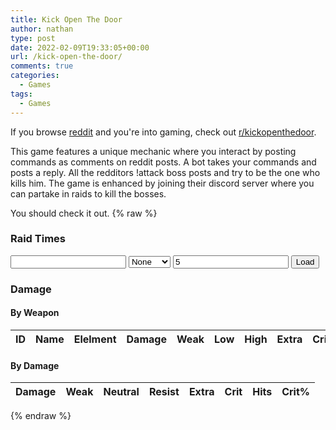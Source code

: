 ```yaml
---
title: Kick Open The Door
author: nathan
type: post
date: 2022-02-09T19:33:05+00:00
url: /kick-open-the-door/
comments: true
categories:
  - Games
tags:
  - Games
---
```


If you browse [reddit][1] and you're into gaming, check out [r/kickopenthedoor][2].

<!--more-->

This game features a unique mechanic where you interact by posting commands as comments on reddit posts. A bot takes your commands and posts a reply. All the redditors !attack boss posts and try to be the one who kills him. The game is enhanced by joining their discord server where you can partake in raids to kill the bosses.

You should check it out.
{% raw %}

<link href="https://cdn.jsdelivr.net/npm/simple-datatables@latest/dist/style.css" rel="stylesheet" type="text/css">
<script src="https://cdn.jsdelivr.net/npm/simple-datatables@latest" type="text/javascript"></script>
<script src="https://cdn.jsdelivr.net/npm/handlebars@latest/dist/handlebars.js"></script>
<link href="/static/kotd.css" rel="stylesheet" type="text/css">
<article id="raid-times">
    <h3>Raid Times</h3>
    <div id="raid-time-inputs">
        <input id="raid-id" />
        <select id="raid-race">
            <option selected>None</option>
            <option>Orc</option>
            <option>Elf</option>
            <option>Dwarf</option>
            <option>Halfling</option>
        </select>
        <input id="raid-start-timeout" value="5" width="3" />
        <button type="button" role="button" id="load-raid">Load</button>
    </div>
    <div id="raid-time-results"></div>
</article>
<article id="damage-wrapper">
        <div id="damage">
            <h3>Damage</h3>
            <div id="item-damage-wrapper"></div>
            <h4>By Weapon</h4>
            <table id="damage-table">
                <thead>
                    <tr>
                        <th data-sortable="true" data-type="number">ID</th>
                        <th data-sortable="true" data-type="string">Name</th>
                        <th data-sortable="true" data-type="string">Elelment</th>
                        <th data-sortable="true" data-type="number" title="Damage">Damage</th>
                        <th data-sortable="true" data-type="number" title="Weak Average">Weak</th>
                        <th data-sortable="true" data-type="number" title="Weak Low">Low</th>
                        <th data-sortable="true" data-type="number" title="Weak High">High</th>
                        <th data-sortable="true" data-type="number" title="Weak Extra Average">Extra</th>
                        <th data-sortable="true" data-type="number" title="Weak Crit Average">Crit</th>
                        <th data-sortable="false" data-type="number">Hits</th>
                        <th data-sortable="false" data-type="number">Crit%</th>
                    </tr>
                </thead>
            </table>
            <h4>By Damage</h4>
            <table id="damage-amount-table">
                <thead>
                    <tr>
                    <th data-sortable="true" data-type="number" title="Damage">Damage</th>
                    <th data-sortable="true" data-type="string" title="Weak Average (Low, High)">Weak</th>
                    <th data-sortable="true" data-type="string" title="Neutral Average (Low, High)">Neutral</th>
                    <th data-sortable="true" data-type="string" title="Resist Average (Low, High)">Resist</th>
                    <th data-sortable="true" data-type="number" title="Weak Extra Average">Extra</th>
                    <th data-sortable="true" data-type="number" title="Weak Crit Average">Crit</th>
                    <th data-sortable="false" data-type="number">Hits</th>
                    <th data-sortable="false" data-type="number">Crit%</th>
                    </tr>
                </thead>
            </table>
        </div>
</article>
<script id="item-damage-template" type="text/x-handlebars-template">
        <div class="item-damage-display">
            <h3>{{item.id}}: {{item.name}} <span id="item-damage-display-close"></span></h3>
            <div class="item-damage-details">
                <div class="damage-info">
                    <div class="damage-info-row">
                        <span class="label">Element</span><span class="data">{{item.element}}</span>
                    </div>
                    <div class="damage-info-row">
                        <span class="label">Damage</span><span class="data">{{item.damage}}</span>
                    </div>
                    <div class="damage-info-row">
                        <span class="label">Durability</span><span class="data">{{item.durability}}</span>
                    </div>
                    <div class="damage-info-row">
                        <span class="label">Price</span><span class="data">{{item.price}}</span>
                    </div>
                </div>
                <div class="damage-data">
                    <div class="damage-weak">
                        {{#if damage.weak}}
                        <span class="label">Weak</span>
                        <div class="damage-normal">
                            {{#if damage.weak.normal}}
                            <div class="damage-info-row">
                                <span class="label">Low</span><span class="data">{{damage.weak.normal.low}}</span>
                            </div>
                            <div class="damage-info-row">
                                <span class="label">Avg</span><span class="data">{{damage.weak.normal.averageDamage}}</span>
                            </div>
                            <div class="damage-info-row">
                                <span class="label">High</span><span class="data">{{damage.weak.normal.high}}</span>
                            </div>
                            <div class="damage-info-row">
                                <span class="label">Hits</span><span class="data">{{damage.weak.normal.hits}}</span>
                            </div>
                            {{/if}}
                        </div>
                        <div class="damage-crit">
                            <span class="label">Crit</span>
                            {{#if damage.weak.crit}}
                            <div class="damage-info-row">
                                <span class="label">Low</span><span class="data">{{damage.weak.crit.low}}</span>
                            </div>
                            <div class="damage-info-row">
                                <span class="label">Avg</span><span class="data">{{damage.weak.crit.averageDamage}}</span>
                            </div>
                            <div class="damage-info-row">
                                <span class="label">High</span><span class="data">{{damage.weak.crit.high}}</span>
                            </div>
                            <div class="damage-info-row">
                                <span class="label">Hits</span><span class="data">{{damage.weak.crit.hits}}</span>
                            </div>
                            {{/if}}
                        </div>
                        <div class="damage-extra">
                            <span class="label">Extra</span>
                            {{#if damage.weak.extra}}
                            <div class="damage-info-row">
                                <span class="label">Low</span><span class="data">{{damage.weak.extra.low}}</span>
                            </div>
                            <div class="damage-info-row">
                                <span class="label">Avg</span><span class="data">{{damage.weak.extra.averageDamage}}</span>
                            </div>
                            <div class="damage-info-row">
                                <span class="label">High</span><span class="data">{{damage.weak.extra.high}}</span>
                            </div>
                            <div class="damage-info-row">
                                <span class="label">Hits</span><span class="data">{{damage.weak.extra.hits}}</span>
                            </div>
                            {{/if}}
                        </div>
                        <div class="damage-total">
                            <span class="label">Total</span>
                            {{#if damage.weak.total}}
                            <div class="damage-info-row">
                                <span class="label">Low</span><span class="data">{{damage.weak.total.low}}</span>
                            </div>
                            <div class="damage-info-row">
                                <span class="label">Avg</span><span class="data">{{damage.weak.total.averageDamage}}</span>
                            </div>
                            <div class="damage-info-row">
                                <span class="label">High</span><span class="data">{{damage.weak.total.high}}</span>
                            </div>
                            <div class="damage-info-row">
                                <span class="label">Hits</span><span class="data">{{damage.weak.total.hits}}</span>
                            </div>
                            {{/if}}
                        </div>
                        {{/if}}
                    </div>
                    <div class="damage-neutral">
                        {{#if damage.neutral}}
                        <span class="label">Neutral</span>
                        <div class="damage-normal">
                            {{#if damage.neutral.normal}}
                            <div class="damage-info-row">
                                <span class="label">Low</span><span class="data">{{damage.neutral.normal.low}}</span>
                            </div>
                            <div class="damage-info-row">
                                <span class="label">Avg</span><span class="data">{{damage.neutral.normal.averageDamage}}</span>
                            </div>
                            <div class="damage-info-row">
                                <span class="label">High</span><span class="data">{{damage.neutral.normal.high}}</span>
                            </div>
                            <div class="damage-info-row">
                                <span class="label">Hits</span><span class="data">{{damage.neutral.normal.hits}}</span>
                            </div>
                            {{/if}}
                        </div>
                        <div class="damage-crit">
                            <span class="label">Crit</span>
                            {{#if damage.neutral.crit}}
                            <div class="damage-info-row">
                                <span class="label">Low</span><span class="data">{{damage.neutral.crit.low}}</span>
                            </div>
                            <div class="damage-info-row">
                                <span class="label">Avg</span><span class="data">{{damage.neutral.crit.averageDamage}}</span>
                            </div>
                            <div class="damage-info-row">
                                <span class="label">High</span><span class="data">{{damage.neutral.crit.high}}</span>
                            </div>
                            <div class="damage-info-row">
                                <span class="label">Hits</span><span class="data">{{damage.neutral.crit.hits}}</span>
                            </div>
                            {{/if}}
                        </div>
                        <div class="damage-extra">
                            <span class="label">Extra</span>
                            {{#if damage.neutral.extra}}
                            <div class="damage-info-row">
                                <span class="label">Low</span><span class="data">{{damage.neutral.extra.low}}</span>
                            </div>
                            <div class="damage-info-row">
                                <span class="label">Avg</span><span class="data">{{damage.neutral.extra.averageDamage}}</span>
                            </div>
                            <div class="damage-info-row">
                                <span class="label">High</span><span class="data">{{damage.neutral.extra.high}}</span>
                            </div>
                            <div class="damage-info-row">
                                <span class="label">Hits</span><span class="data">{{damage.neutral.extra.hits}}</span>
                            </div>
                            {{/if}}
                        </div>
                        <div class="damage-total">
                            <span class="label">Total</span>
                            {{#if damage.neutral.total}}
                            <div class="damage-info-row">
                                <span class="label">Low</span><span class="data">{{damage.neutral.total.low}}</span>
                            </div>
                            <div class="damage-info-row">
                                <span class="label">Avg</span><span class="data">{{damage.neutral.total.averageDamage}}</span>
                            </div>
                            <div class="damage-info-row">
                                <span class="label">High</span><span class="data">{{damage.neutral.total.high}}</span>
                            </div>
                            <div class="damage-info-row">
                                <span class="label">Hits</span><span class="data">{{damage.neutral.total.hits}}</span>
                            </div>
                            {{/if}}
                        </div>
                        {{/if}}
                    </div>
                    <div class="damage-resist">
                        {{#if damage.resist}}
                        <span class="label">Resist</span>
                        <div class="damage-normal">
                            {{#if damage.resist.normal}}
                            <div class="damage-info-row">
                                <span class="label">Low</span><span class="data">{{damage.resist.normal.low}}</span>
                            </div>
                            <div class="damage-info-row">
                                <span class="label">Avg</span><span class="data">{{damage.resist.normal.averageDamage}}</span>
                            </div>
                            <div class="damage-info-row">
                                <span class="label">High</span><span class="data">{{damage.resist.normal.high}}</span>
                            </div>
                            <div class="damage-info-row">
                                <span class="label">Hits</span><span class="data">{{damage.resist.normal.hits}}</span>
                            </div>
                            {{/if}}
                        </div>
                        <div class="damage-crit">
                            <span class="label">Crit</span>
                            {{#if damage.resist.crit}}
                            <div class="damage-info-row">
                                <span class="label">Low</span><span class="data">{{damage.resist.crit.low}}</span>
                            </div>
                            <div class="damage-info-row">
                                <span class="label">Avg</span><span class="data">{{damage.resist.crit.averageDamage}}</span>
                            </div>
                            <div class="damage-info-row">
                                <span class="label">High</span><span class="data">{{damage.resist.crit.high}}</span>
                            </div>
                            <div class="damage-info-row">
                                <span class="label">Hits</span><span class="data">{{damage.resist.crit.hits}}</span>
                            </div>
                            {{/if}}
                        </div>
                        <div class="damage-extra">
                            <span class="label">Extra</span>
                            {{#if damage.resist.extra}}
                            <div class="damage-info-row">
                                <span class="label">Low</span><span class="data">{{damage.resist.extra.low}}</span>
                            </div>
                            <div class="damage-info-row">
                                <span class="label">Avg</span><span class="data">{{damage.resist.extra.averageDamage}}</span>
                            </div>
                            <div class="damage-info-row">
                                <span class="label">High</span><span class="data">{{damage.resist.extra.high}}</span>
                            </div>
                            <div class="damage-info-row">
                                <span class="label">Hits</span><span class="data">{{damage.resist.extra.hits}}</span>
                            </div>
                            {{/if}}
                        </div>
                        <div class="damage-total">
                            <span class="label">Total</span>
                            {{#if damage.resist.total}}
                            <div class="damage-info-row">
                                <span class="label">Low</span><span class="data">{{damage.resist.total.low}}</span>
                            </div>
                            <div class="damage-info-row">
                                <span class="label">Avg</span><span class="data">{{damage.resist.total.averageDamage}}</span>
                            </div>
                            <div class="damage-info-row">
                                <span class="label">High</span><span class="data">{{damage.resist.total.high}}</span>
                            </div>
                            <div class="damage-info-row">
                                <span class="label">Hits</span><span class="data">{{damage.resist.total.hits}}</span>
                            </div>
                            {{/if}}
                        </div>
                        {{/if}}
                    </div>
                </div>
            </div>
        </div>
</script>
<script src="/static/kotd.js"></script>
{% endraw %}

[1]: https://www.reddit.com
[2]: https://www.reddit.com/r/kickopenthedoor
